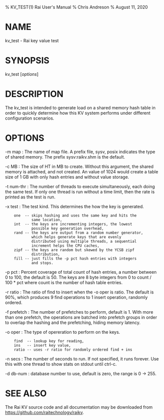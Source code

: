 % KV_TEST(1) Rai User's Manual
% Chris Andreson
% August 11, 2020

# NAME

kv_test - Rai key value test

# SYNOPSIS

kv_test [*options*]

# DESCRIPTION

The kv_test is intended to generate load on a shared memory hash table in order
to quickly determine how this KV system performs under different configuration
scenarios.


# OPTIONS

-m map
:   The name of map file.  A prefix file, sysv, posix indicates the type of
shared memory.  The prefix sysv:raikv.shm is the default.

-c MB
:   The size of HT in MB to create.  Without this argument, the shared memory
is attached, and not created.  An value of 1024 would create a table size
of 1 GB with only hash entries and without value storage.

-t num-thr
:   The number of threads to execute simultaneously, each doing the same test.
If only one thread is run without a time limit, then the rate is printed as
the test is run.

-x test
:   The test kind.  This determines the how the key is generated.

        one  -- skips hashing and uses the same key and hits the
                same location,
        int  -- the keys are incrementing integers, the lowest
                possible key generation overhead,
        rand -- the keys are output from a random number generator,
                which helps generate keys that are evenly
                distributed using multiple threads, a sequential
                increment helps the CPU caches,
        zipf -- the keys are random but skewed by the YCSB zipf
                distribution,
        fill -- just fills the -p pct hash entries with integers
                and stops.

-p pct
:   Percent coverage of total count of hash entries, a number between 0 to 100,
the default is 50.  The keys are 8 byte integers from 0 to count / 100 * pct
where count is the number of hash table entries.

-r ratio
:   The ratio of find to insert when the -o oper is ratio.  The default is 90%,
which produces 9 find operations to 1 insert operation, randomly ordered.

-f prefetch
:   The number of prefetches to perform, default is 1.  With more than one
prefetch, the operations are batched into prefetch groups in order to overlap
the hashing and the prefetching, hiding memory latency.

-o oper
:   The type of opereration to perform on the keys.

        find  -- lookup key for reading,
        ins   -- insert key value,
        ratio -- uses -r ratio for randomly ordered find + ins

-n secs
:   The number of seconds to run.  If not specified, it runs forever.  Use this
with one thread to show stats on stdout until ctrl-c.

-d db-num
:   database number to use, default is zero, the range is 0 -> 255.

# SEE ALSO

The Rai KV source code and all documentation may be downloaded from
<https://github.com/raitechnology/raikv>.

